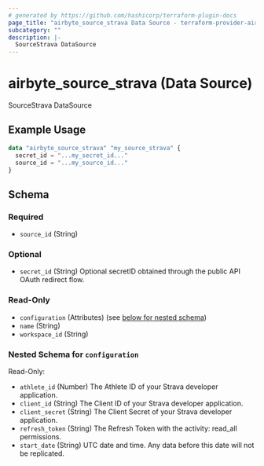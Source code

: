 ```yaml
---
# generated by https://github.com/hashicorp/terraform-plugin-docs
page_title: "airbyte_source_strava Data Source - terraform-provider-airbyte"
subcategory: ""
description: |-
  SourceStrava DataSource
---
```


# airbyte_source_strava (Data Source)

SourceStrava DataSource

## Example Usage

```terraform
data "airbyte_source_strava" "my_source_strava" {
  secret_id = "...my_secret_id..."
  source_id = "...my_source_id..."
}
```

<!-- schema generated by tfplugindocs -->
## Schema

### Required

- `source_id` (String)

### Optional

- `secret_id` (String) Optional secretID obtained through the public API OAuth redirect flow.

### Read-Only

- `configuration` (Attributes) (see [below for nested schema](#nestedatt--configuration))
- `name` (String)
- `workspace_id` (String)

<a id="nestedatt--configuration"></a>
### Nested Schema for `configuration`

Read-Only:

- `athlete_id` (Number) The Athlete ID of your Strava developer application.
- `client_id` (String) The Client ID of your Strava developer application.
- `client_secret` (String) The Client Secret of your Strava developer application.
- `refresh_token` (String) The Refresh Token with the activity: read_all permissions.
- `start_date` (String) UTC date and time. Any data before this date will not be replicated.


